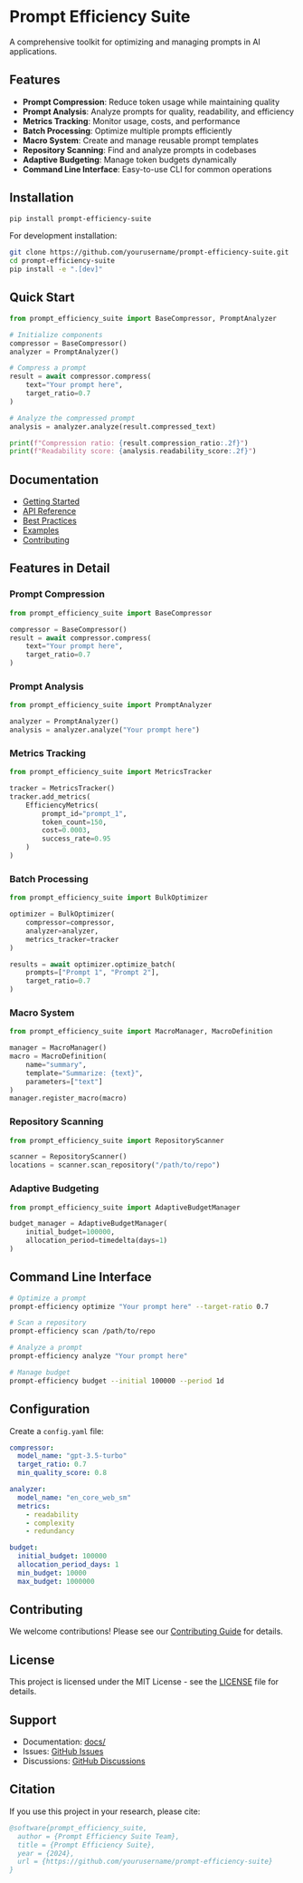 # Prompt Efficiency Suite

A comprehensive toolkit for optimizing and managing prompts in AI applications.

## Features

- **Prompt Compression**: Reduce token usage while maintaining quality
- **Prompt Analysis**: Analyze prompts for quality, readability, and efficiency
- **Metrics Tracking**: Monitor usage, costs, and performance
- **Batch Processing**: Optimize multiple prompts efficiently
- **Macro System**: Create and manage reusable prompt templates
- **Repository Scanning**: Find and analyze prompts in codebases
- **Adaptive Budgeting**: Manage token budgets dynamically
- **Command Line Interface**: Easy-to-use CLI for common operations

## Installation

```bash
pip install prompt-efficiency-suite
```

For development installation:

```bash
git clone https://github.com/yourusername/prompt-efficiency-suite.git
cd prompt-efficiency-suite
pip install -e ".[dev]"
```

## Quick Start

```python
from prompt_efficiency_suite import BaseCompressor, PromptAnalyzer

# Initialize components
compressor = BaseCompressor()
analyzer = PromptAnalyzer()

# Compress a prompt
result = await compressor.compress(
    text="Your prompt here",
    target_ratio=0.7
)

# Analyze the compressed prompt
analysis = analyzer.analyze(result.compressed_text)

print(f"Compression ratio: {result.compression_ratio:.2f}")
print(f"Readability score: {analysis.readability_score:.2f}")
```

## Documentation

- [Getting Started](docs/getting-started.md)
- [API Reference](docs/api-reference.md)
- [Best Practices](docs/best-practices.md)
- [Examples](docs/examples.md)
- [Contributing](docs/contributing.md)

## Features in Detail

### Prompt Compression

```python
from prompt_efficiency_suite import BaseCompressor

compressor = BaseCompressor()
result = await compressor.compress(
    text="Your prompt here",
    target_ratio=0.7
)
```

### Prompt Analysis

```python
from prompt_efficiency_suite import PromptAnalyzer

analyzer = PromptAnalyzer()
analysis = analyzer.analyze("Your prompt here")
```

### Metrics Tracking

```python
from prompt_efficiency_suite import MetricsTracker

tracker = MetricsTracker()
tracker.add_metrics(
    EfficiencyMetrics(
        prompt_id="prompt_1",
        token_count=150,
        cost=0.0003,
        success_rate=0.95
    )
)
```

### Batch Processing

```python
from prompt_efficiency_suite import BulkOptimizer

optimizer = BulkOptimizer(
    compressor=compressor,
    analyzer=analyzer,
    metrics_tracker=tracker
)

results = await optimizer.optimize_batch(
    prompts=["Prompt 1", "Prompt 2"],
    target_ratio=0.7
)
```

### Macro System

```python
from prompt_efficiency_suite import MacroManager, MacroDefinition

manager = MacroManager()
macro = MacroDefinition(
    name="summary",
    template="Summarize: {text}",
    parameters=["text"]
)
manager.register_macro(macro)
```

### Repository Scanning

```python
from prompt_efficiency_suite import RepositoryScanner

scanner = RepositoryScanner()
locations = scanner.scan_repository("/path/to/repo")
```

### Adaptive Budgeting

```python
from prompt_efficiency_suite import AdaptiveBudgetManager

budget_manager = AdaptiveBudgetManager(
    initial_budget=100000,
    allocation_period=timedelta(days=1)
)
```

## Command Line Interface

```bash
# Optimize a prompt
prompt-efficiency optimize "Your prompt here" --target-ratio 0.7

# Scan a repository
prompt-efficiency scan /path/to/repo

# Analyze a prompt
prompt-efficiency analyze "Your prompt here"

# Manage budget
prompt-efficiency budget --initial 100000 --period 1d
```

## Configuration

Create a `config.yaml` file:

```yaml
compressor:
  model_name: "gpt-3.5-turbo"
  target_ratio: 0.7
  min_quality_score: 0.8

analyzer:
  model_name: "en_core_web_sm"
  metrics:
    - readability
    - complexity
    - redundancy

budget:
  initial_budget: 100000
  allocation_period_days: 1
  min_budget: 10000
  max_budget: 1000000
```

## Contributing

We welcome contributions! Please see our [Contributing Guide](docs/contributing.md) for details.

## License

This project is licensed under the MIT License - see the [LICENSE](LICENSE) file for details.

## Support

- Documentation: [docs/](docs/)
- Issues: [GitHub Issues](https://github.com/yourusername/prompt-efficiency-suite/issues)
- Discussions: [GitHub Discussions](https://github.com/yourusername/prompt-efficiency-suite/discussions)

## Citation

If you use this project in your research, please cite:

```bibtex
@software{prompt_efficiency_suite,
  author = {Prompt Efficiency Suite Team},
  title = {Prompt Efficiency Suite},
  year = {2024},
  url = {https://github.com/yourusername/prompt-efficiency-suite}
}
```
